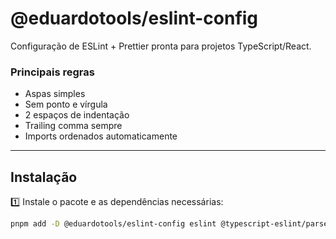 # @eduardotools/eslint-config

Configuração de ESLint + Prettier pronta para projetos TypeScript/React.

### Principais regras

- Aspas simples
- Sem ponto e vírgula
- 2 espaços de indentação
- Trailing comma sempre
- Imports ordenados automaticamente

---

## Instalação

1️⃣ Instale o pacote e as dependências necessárias:

```bash
pnpm add -D @eduardotools/eslint-config eslint @typescript-eslint/parser @typescript-eslint/eslint-plugin eslint-plugin-prettier eslint-config-prettier eslint-plugin-react eslint-plugin-react-hooks eslint-plugin-import
